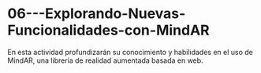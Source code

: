 # 06---Explorando-Nuevas-Funcionalidades-con-MindAR
En esta actividad profundizarán su conocimiento y habilidades en el uso de MindAR, una librería de realidad aumentada basada en web. 
